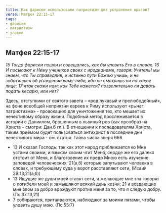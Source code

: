 ```yaml
---
title: Как фарисеи использовали патриотизм для устранения врагов?
verse: Матфея 22:15-17
tags: 
- фарисеи
- патриотизм
- уловки
---
```


## Матфея 22:15-17

*15 Тогда фарисеи пошли и совещались, как бы уловить Его в словах. 16 И посылают к Нему учеников своих с иродианами, говоря: Учитель! мы знаем, что Ты справедлив, и истинно пути Божию учишь, и не заботишься об угождении кому-либо, ибо не смотришь ни на какое лице; 17 итак скажи нам: как Тебе кажется? позволительно ли давать подать кесарю, или нет?*

Здесь, отступники от святого завета – «род лукавый и прелюбодейный», на фоне всеобщей неприязни евреев к Риму используют «рычаг патриотизма» - провокацию для уничтожения тех, кто мешает их нечестивому образу жизни. Подобный метод прослеживается в истории с Даниилом, брошенным в львиный ров (как прообраз на Христа – смотри: Дан.6 гл.). В отношении к последователям Христа, таким приёмом будет пользоваться антихрист в последние дни нечестивого мира - см. статья: Тайна числа зверя 666. 

- 13 И сказал Господь: так как этот народ приближается ко Мне устами своими, и языком своим чтит Меня, сердце же его далеко отстоит от Меня, и благоговение их предо Мною есть изучение заповедей человеческих; 21(а,б) которые запутывают человека в словах, и требующему суда у ворот расставляют сети, (Исаия 29:13,21(а,б))
- 13 Ищущие же души моей ставят сети, и желающие мне зла говорят о погибели моей и замышляют всякий день козни; 21 и воздающие мне злом за добро враждуют против меня за то, что я следую добру. (Пс 37:13,21)
- 7 собираются, притаиваются, наблюдают за моими пятами, чтобы уловить душу мою. (Пс 55:7)